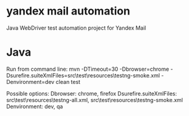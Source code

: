 yandex mail automation
=================

Java WebDriver test automation project for Yandex Mail

Java
====

Run from command line: mvn -DTimeout=30 -Dbrowser=chrome -Dsurefire.suiteXmlFiles=src\test\resources\testng-smoke.xml -Denvironment=dev clean test

Possible options:
Dbrowser: chrome, firefox
Dsurefire.suiteXmlFiles: src\test\resources\testng-all.xml, src\test\resources\testng-smoke.xml
Denvironment: dev, qa
